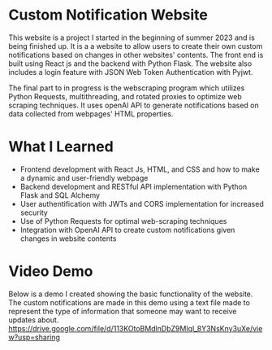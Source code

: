 # Custom Notification Website

This website is a project I started in the beginning of summer 2023 and is being finished up. It is a a website to allow users to create their own custom notifications based on changes in other websites' contents. The front end is built using React js and the backend with Python Flask. The website also includes a login feature with JSON Web Token Authentication with Pyjwt. 

The final part to in progress is the webscraping program which utilizes Python Requests, multithreading, and rotated proxies to optimize web scraping techniques. It uses openAI API to generate notifications based on data collected from webpages' HTML properties. 

# What I Learned
* Frontend development with React Js, HTML, and CSS and how to make a dynamic and user-friendly webpage
* Backend development and RESTful API implementation with Python Flask and SQL Alchemy
* User authentification with JWTs and CORS implementation for increased security
* Use of Python Requests for optimal web-scraping techniques
* Integration with OpenAI API to create custom notifications given changes in website contents

# Video Demo
Below is a demo I created showing the basic functionality of the website. The custom notifications are made in this demo using a text file made to represent the type of information that someone may want to receive updates about.
https://drive.google.com/file/d/113KOtoBMdlnDbZ9MIql_8Y3NsKny3uXe/view?usp=sharing
